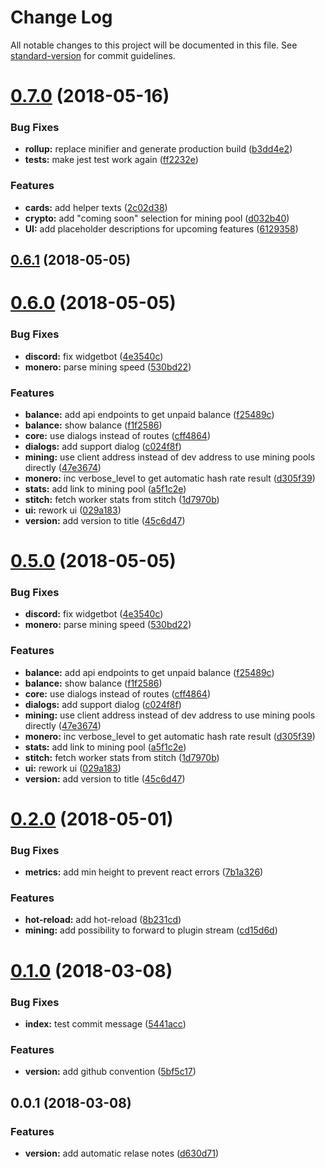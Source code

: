 # Change Log

All notable changes to this project will be documented in this file. See [standard-version](https://github.com/conventional-changelog/standard-version) for commit guidelines.

<a name="0.7.0"></a>
# [0.7.0](https://github.com/lmachens/raccoon-miner/compare/v0.6.1...v0.7.0) (2018-05-16)


### Bug Fixes

* **rollup:** replace minifier and generate production build ([b3dd4e2](https://github.com/lmachens/raccoon-miner/commit/b3dd4e2))
* **tests:** make jest test work again ([ff2232e](https://github.com/lmachens/raccoon-miner/commit/ff2232e))


### Features

* **cards:** add helper texts ([2c02d38](https://github.com/lmachens/raccoon-miner/commit/2c02d38))
* **crypto:** add "coming soon" selection for mining pool ([d032b40](https://github.com/lmachens/raccoon-miner/commit/d032b40))
* **UI:** add placeholder descriptions for upcoming features ([6129358](https://github.com/lmachens/raccoon-miner/commit/6129358))



<a name="0.6.1"></a>
## [0.6.1](https://github.com/lmachens/raccoon-miner/compare/v0.6.0...v0.6.1) (2018-05-05)



<a name="0.6.0"></a>
# [0.6.0](https://github.com/lmachens/raccoon-miner/compare/v0.2.0...v0.6.0) (2018-05-05)


### Bug Fixes

* **discord:** fix widgetbot ([4e3540c](https://github.com/lmachens/raccoon-miner/commit/4e3540c))
* **monero:** parse mining speed ([530bd22](https://github.com/lmachens/raccoon-miner/commit/530bd22))


### Features

* **balance:** add api endpoints to get unpaid balance ([f25489c](https://github.com/lmachens/raccoon-miner/commit/f25489c))
* **balance:** show balance ([f1f2586](https://github.com/lmachens/raccoon-miner/commit/f1f2586))
* **core:** use dialogs instead of routes ([cff4864](https://github.com/lmachens/raccoon-miner/commit/cff4864))
* **dialogs:** add support dialog ([c024f8f](https://github.com/lmachens/raccoon-miner/commit/c024f8f))
* **mining:** use client address instead of dev address to use mining pools directly ([47e3674](https://github.com/lmachens/raccoon-miner/commit/47e3674))
* **monero:** inc verbose_level to get automatic hash rate result ([d305f39](https://github.com/lmachens/raccoon-miner/commit/d305f39))
* **stats:** add link to mining pool ([a5f1c2e](https://github.com/lmachens/raccoon-miner/commit/a5f1c2e))
* **stitch:** fetch worker stats from stitch ([1d7970b](https://github.com/lmachens/raccoon-miner/commit/1d7970b))
* **ui:** rework ui ([029a183](https://github.com/lmachens/raccoon-miner/commit/029a183))
* **version:** add version to title ([45c6d47](https://github.com/lmachens/raccoon-miner/commit/45c6d47))



<a name="0.5.0"></a>
# [0.5.0](https://github.com/lmachens/raccoon-miner/compare/v0.2.0...v0.5.0) (2018-05-05)


### Bug Fixes

* **discord:** fix widgetbot ([4e3540c](https://github.com/lmachens/raccoon-miner/commit/4e3540c))
* **monero:** parse mining speed ([530bd22](https://github.com/lmachens/raccoon-miner/commit/530bd22))


### Features

* **balance:** add api endpoints to get unpaid balance ([f25489c](https://github.com/lmachens/raccoon-miner/commit/f25489c))
* **balance:** show balance ([f1f2586](https://github.com/lmachens/raccoon-miner/commit/f1f2586))
* **core:** use dialogs instead of routes ([cff4864](https://github.com/lmachens/raccoon-miner/commit/cff4864))
* **dialogs:** add support dialog ([c024f8f](https://github.com/lmachens/raccoon-miner/commit/c024f8f))
* **mining:** use client address instead of dev address to use mining pools directly ([47e3674](https://github.com/lmachens/raccoon-miner/commit/47e3674))
* **monero:** inc verbose_level to get automatic hash rate result ([d305f39](https://github.com/lmachens/raccoon-miner/commit/d305f39))
* **stats:** add link to mining pool ([a5f1c2e](https://github.com/lmachens/raccoon-miner/commit/a5f1c2e))
* **stitch:** fetch worker stats from stitch ([1d7970b](https://github.com/lmachens/raccoon-miner/commit/1d7970b))
* **ui:** rework ui ([029a183](https://github.com/lmachens/raccoon-miner/commit/029a183))
* **version:** add version to title ([45c6d47](https://github.com/lmachens/raccoon-miner/commit/45c6d47))



<a name="0.2.0"></a>
# [0.2.0](https://github.com/lmachens/raccoon-miner/compare/v0.1.0...v0.2.0) (2018-05-01)


### Bug Fixes

* **metrics:** add min height to prevent react errors ([7b1a326](https://github.com/lmachens/raccoon-miner/commit/7b1a326))


### Features

* **hot-reload:** add hot-reload ([8b231cd](https://github.com/lmachens/raccoon-miner/commit/8b231cd))
* **mining:** add possibility to forward to plugin stream ([cd15d6d](https://github.com/lmachens/raccoon-miner/commit/cd15d6d))



<a name="0.1.0"></a>

# [0.1.0](https://github.com/lmachens/raccoon-miner/compare/v0.0.1...v0.1.0) (2018-03-08)

### Bug Fixes

* **index:** test commit message ([5441acc](https://github.com/lmachens/raccoon-miner/commit/5441acc))

### Features

* **version:** add github convention ([5bf5c17](https://github.com/lmachens/raccoon-miner/commit/5bf5c17))

<a name="0.0.1"></a>

## 0.0.1 (2018-03-08)

### Features

* **version:** add automatic relase notes ([d630d71](https://github.com/lmachens/raccoon-miner/commit/d630d71))

